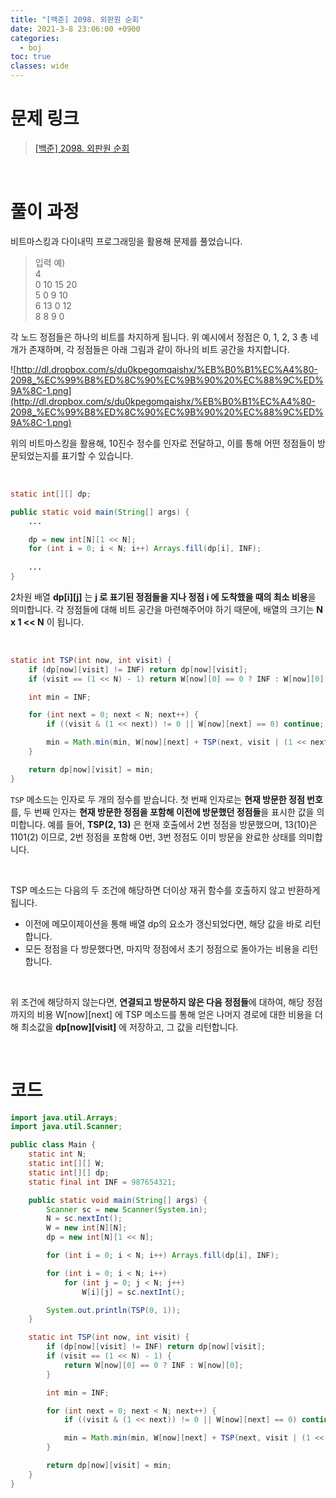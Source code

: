 ```yaml
---
title: "[백준] 2098. 외판원 순회"
date: 2021-3-8 23:06:00 +0900
categories:
  - boj
toc: true
classes: wide
---
```


# 문제 링크

> [[백준] 2098. 외판원 순회](https://www.acmicpc.net/problem/2098)

<br>

# 풀이 과정

비트마스킹과 다이내믹 프로그래밍을 활용해 문제를 풀었습니다.

> 입력 예)  
> 4  
> 0 10 15 20  
> 5 0 9 10  
> 6 13 0 12  
> 8 8 9 0  

각 노드 정점들은 하나의 비트를 차지하게 됩니다. 위 예시에서 정점은 0, 1, 2, 3 총 네 개가 존재하며, 각 정점들은 아래 그림과 같이 하나의 비트 공간을 차지합니다.

![http://dl.dropbox.com/s/du0kpegomqaishx/%EB%B0%B1%EC%A4%80-2098_%EC%99%B8%ED%8C%90%EC%9B%90%20%EC%88%9C%ED%9A%8C-1.png](http://dl.dropbox.com/s/du0kpegomqaishx/%EB%B0%B1%EC%A4%80-2098_%EC%99%B8%ED%8C%90%EC%9B%90%20%EC%88%9C%ED%9A%8C-1.png)

위의 비트마스킹을 활용해, 10진수 정수를 인자로 전달하고, 이를 통해 어떤 정점들이 방문되었는지를 표기할 수 있습니다.

<br>

```java
static int[][] dp;

public static void main(String[] args) {
    ...

    dp = new int[N][1 << N];
    for (int i = 0; i < N; i++) Arrays.fill(dp[i], INF);
		
    ...
}
```

2차원 배열 **dp[i][j]** 는 **j 로 표기된 정점들을 지나 정점 i 에 도착했을 때의 최소 비용**을 의미합니다. 각 정점들에 대해 비트 공간을 마련해주어야 하기 때문에, 배열의 크기는 **N x 1 << N** 이 됩니다.

<br>

```java
static int TSP(int now, int visit) {
    if (dp[now][visit] != INF) return dp[now][visit];
    if (visit == (1 << N) - 1) return W[now][0] == 0 ? INF : W[now][0];

    int min = INF;

    for (int next = 0; next < N; next++) {
        if ((visit & (1 << next)) != 0 || W[now][next] == 0) continue;

        min = Math.min(min, W[now][next] + TSP(next, visit | (1 << next)));
    }

    return dp[now][visit] = min;
}
```

`TSP` 메소드는 인자로 두 개의 정수를 받습니다. 첫 번째 인자로는 **현재 방문한 정점 번호**를, 두 번째 인자는 **현재 방문한 정점을 포함해 이전에 방문했던 정점들**을 표시한 값을 의미합니다. 예를 들어, **TSP(2, 13)** 은 현재 호출에서 2번 정점을 방문했으며, 13(10)은 1101(2) 이므로, 2번 정점을 포함해 0번, 3번 정점도 이미 방문을 완료한 상태를 의미합니다.

<br>

TSP 메소드는 다음의 두 조건에 해당하면 더이상 재귀 함수를 호출하지 않고 반환하게 됩니다.

- 이전에 메모이제이션을 통해 배열 dp의 요소가 갱신되었다면, 해당 값을 바로 리턴합니다.
- 모든 정점을 다 방문했다면, 마지막 정점에서 초기 정점으로 돌아가는 비용을 리턴합니다.

<br>

위 조건에 해당하지 않는다면, **연결되고 방문하지 않은 다음 정점들**에 대하여, 해당 정점까지의 비용 W[now][next] 에 TSP 메소드를 통해 얻은 나머지 경로에 대한 비용을 더해 최소값을 **dp[now][visit]** 에 저장하고, 그 값을 리턴합니다.

<br>

# 코드

```java
import java.util.Arrays;
import java.util.Scanner;

public class Main {
    static int N;
    static int[][] W;
    static int[][] dp;
    static final int INF = 987654321;

    public static void main(String[] args) {
        Scanner sc = new Scanner(System.in);
        N = sc.nextInt();
        W = new int[N][N];
        dp = new int[N][1 << N];

        for (int i = 0; i < N; i++) Arrays.fill(dp[i], INF);

        for (int i = 0; i < N; i++)
            for (int j = 0; j < N; j++)
                W[i][j] = sc.nextInt();

        System.out.println(TSP(0, 1));
    }

    static int TSP(int now, int visit) {
        if (dp[now][visit] != INF) return dp[now][visit];
        if (visit == (1 << N) - 1) {
            return W[now][0] == 0 ? INF : W[now][0];
        }

        int min = INF;

        for (int next = 0; next < N; next++) {
            if ((visit & (1 << next)) != 0 || W[now][next] == 0) continue;

            min = Math.min(min, W[now][next] + TSP(next, visit | (1 << next)));
        }

        return dp[now][visit] = min;
    }
}
```